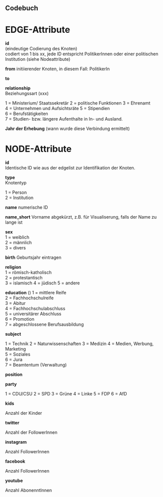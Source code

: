 ## Codebuch ##

# EDGE-Attribute

**id**  
(eindeutige Codierung des Knoten)   
codiert von 1 bis xx, jede ID entspricht PolitikerInnen oder einer politischen Institution (siehe Nodeattribute)

**from**
initiierender Knoten, in diesem Fall: PolitikerIn

**to**

**relationship**  
Beziehungssart (xxx)

1 = Ministerium/ Staatssekretär
2 = politische Funktionen
3 = Ehrenamt		
4 = Unternehmen und Aufsichtsräte
5 = Stipendien			
6 = Berufstätigkeiten	
7 = Studien- bzw. längere Aufenthalte in In- und Ausland.


**Jahr der Erhebung**
(wann wurde diese Verbindung ermittelt)

# NODE-Attribute  
  
**id**  
Identische ID wie aus der edgelist zur Identifikation der Knoten. 


**type**  
Knotentyp 

1 = Person   
2 = Institution

**name**
numerische ID

**name_short**
Vorname abgekürzt, z.B. für Visualiserung, falls der Name zu lange ist

**sex**     
1 = weiblich  
2 = männlich  
3 = divers

**birth**
Geburtsjahr eintragen


**religion**     
1 = römisch-katholisch  
2 = protestantisch  
3 = islamisch
4 = jüdisch
5 = andere




**education**
()
1 = mittlere Reife		
2 = Fachhochschulreife		
3 = Abitur		
4 = Fachhochschulabschluss		
5 = universitärer Abschluss		
6 = Promotion		
7 = abgeschlossene Berufsausbildung		


**subject**

1 = Technik	
2 = Naturwissenschaften	
3 = Medizin	
4 = Medien, Werbung, Marketing	
5 = Soziales	
6 = Jura	
7 = Beamtentum (Verwaltung)	




**position**






**party**

1 = CDU/CSU
2 = SPD
3 = Grüne
4 = Linke
5 = FDP
6 = AfD



**kids**

Anzahl der Kinder


**twitter**

Anzahl der FollowerInnen


**instagram**

Anzahl FollowerInnen


**facebook**

Anzahl FollowerInnen


**youtube**

Anzahl AbonenntInnen


